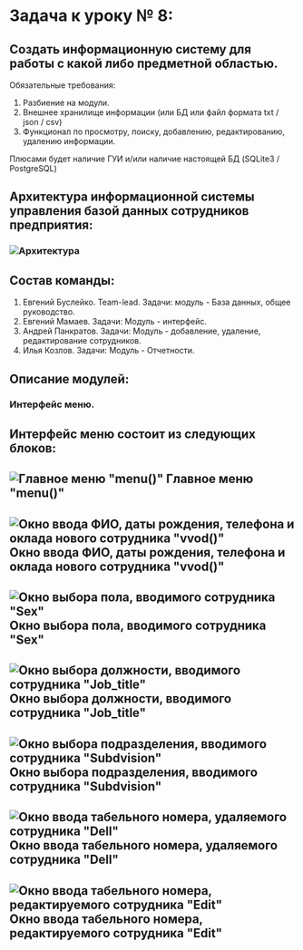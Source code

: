 # Задача к уроку № 8: 
## Создать информационную систему для работы с какой либо предметной областью.
Обязательные требования:
1. Разбиение на модули.
2. Внешнее хранилище информации (или БД или файл формата txt / json / csv)
3. Функционал по просмотру, поиску, добавлению, редактированию, удалению информации.

Плюсами будет наличие ГУИ и/или наличие настоящей БД (SQLite3 / PostgreSQL)

## Архитектура информационной системы управления базой данных сотрудников предприятия:
### ![Архитектура](https://github.com/MamaevEA/Lesson-Python/blob/main/ERP/Arh.jpg)

## Состав команды:
1. Евгений Буслейко. Team-lead. Задачи: модуль - База данных, общее руководство.
2. Евгений Мамаев. Задачи: Модуль - интерфейс.
3. Андрей Панкратов. Задачи: Модуль - добавление, удаление, редактирование сотрудников.
4. Илья Козлов. Задачи: Модуль - Отчетности.

## Описание модулей:
### Интерфейс меню.

Интерфейс меню состоит из следующих блоков:
---
![Главное меню "menu()"](https://github.com/MamaevEA/Lesson-Python/blob/main/ERP/Menu.png)
Главное меню "menu()"
---
![Окно ввода ФИО, даты рождения, телефона и оклада нового сотрудника "vvod()"](https://github.com/MamaevEA/Lesson-Python/blob/main/ERP/Vvod.png)
Окно ввода ФИО, даты рождения, телефона и оклада нового сотрудника "vvod()"
---
![Окно выбора пола, вводимого сотрудника "Sex"](https://github.com/MamaevEA/Lesson-Python/blob/main/ERP/Sex.png)
Окно выбора пола, вводимого сотрудника "Sex"
---
![Окно выбора должности, вводимого сотрудника "Job_title"](https://github.com/MamaevEA/Lesson-Python/blob/main/ERP/Job_title.png)
Окно выбора должности, вводимого сотрудника "Job_title"
---
![Окно выбора подразделения, вводимого сотрудника "Subdvision"](https://github.com/MamaevEA/Lesson-Python/blob/main/ERP/Subdivision.png)
Окно выбора подразделения, вводимого сотрудника "Subdvision"
---
![Окно ввода табельного номера, удаляемого сотрудника "Dell"](https://github.com/MamaevEA/Lesson-Python/blob/main/ERP/Dell.png)
Окно ввода табельного номера, удаляемого сотрудника "Dell"
---
![Окно ввода табельного номера, редактируемого сотрудника "Edit"](https://github.com/MamaevEA/Lesson-Python/blob/main/ERP/Edit.png)
Окно ввода табельного номера, редактируемого сотрудника "Edit"
---